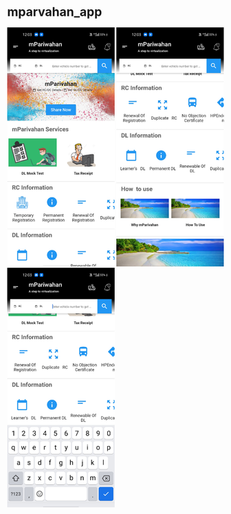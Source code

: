# mparvahan_app

<img src= "assets/images/first.jpg" width= "250px">  <img src= "assets/images/second.jpg" width= "250px">
<img src= "assets/images/third.jpg" width= "250px">
